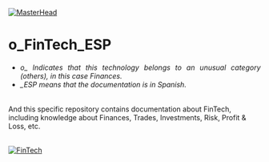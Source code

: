 [![MasterHead](http://dicer0.com/wp-content/uploads/2024/04/FinTech-di_cer0-Banner.png)](https://dicer0.com/#skills)
# o_FinTech_ESP
<h6 align="justify">
  <ul>
    <li>o_ Indicates that this technology belongs to an unusual category (others), in this case Finances.</li>
    <li>_ESP means that the documentation is in Spanish.</li>
  </ul>
</h6>
And this specific repository contains documentation about FinTech, including knowledge about Finances, Trades, Investments, Risk, Profit & Loss, etc.
&nbsp;
<br/>
&nbsp;

[![FinTech](http://dicer0.com/wp-content/uploads/2024/04/o_FinTech.png)](https://dicer0.com/#skills)
